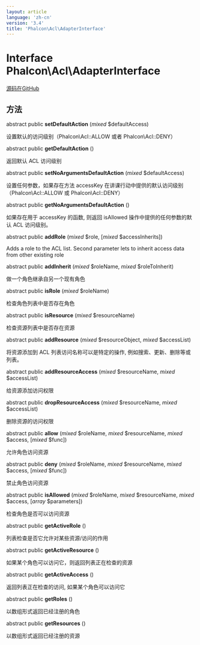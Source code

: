 ```yaml
---
layout: article
language: 'zh-cn'
version: '3.4'
title: 'Phalcon\Acl\AdapterInterface'
---
```


# Interface **Phalcon\Acl\AdapterInterface**

<a href="https://github.com/phalcon/cphalcon/tree/v3.4.0/phalcon/acl/adapterinterface.zep" class="btn btn-default btn-sm">源码在GitHub</a>

## 方法

abstract public **setDefaultAction** (*mixed* $defaultAccess)

设置默认的访问级别（Phalcon\Acl::ALLOW 或者 Phalcon\Acl::DENY）

abstract public **getDefaultAction** ()

返回默认 ACL 访问级别

abstract public **setNoArgumentsDefaultAction** (*mixed* $defaultAccess)

设置任何参数，如果存在方法 accessKey 在讲课行动中提供的默认访问级别 （Phalcon\\Acl::ALLOW 或 Phalcon\\Acl::DENY）

abstract public **getNoArgumentsDefaultAction** ()

如果存在用于 accessKey 的函数, 则返回 isAllowed 操作中提供的任何参数的默认 ACL 访问级别。

abstract public **addRole** (*mixed* $role, [*mixed* $accessInherits])

Adds a role to the ACL list. Second parameter lets to inherit access data from other existing role

abstract public **addInherit** (*mixed* $roleName, *mixed* $roleToInherit)

做一个角色继承自另一个现有角色

abstract public **isRole** (*mixed* $roleName)

检查角色列表中是否存在角色

abstract public **isResource** (*mixed* $resourceName)

检查资源列表中是否存在资源

abstract public **addResource** (*mixed* $resourceObject, *mixed* $accessList)

将资源添加到 ACL 列表访问名称可以是特定的操作, 例如搜索、更新、删除等或列表。

abstract public **addResourceAccess** (*mixed* $resourceName, *mixed* $accessList)

给资源添加访问权限

abstract public **dropResourceAccess** (*mixed* $resourceName, *mixed* $accessList)

删除资源的访问权限

abstract public **allow** (*mixed* $roleName, *mixed* $resourceName, *mixed* $access, [*mixed* $func])

允许角色访问资源

abstract public **deny** (*mixed* $roleName, *mixed* $resourceName, *mixed* $access, [*mixed* $func])

禁止角色访问资源

abstract public **isAllowed** (*mixed* $roleName, *mixed* $resourceName, *mixed* $access, [*array* $parameters])

检查角色是否可以访问资源

abstract public **getActiveRole** ()

列表检查是否它允许对某些资源/访问的作用

abstract public **getActiveResource** ()

如果某个角色可以访问它，则返回列表正在检查的资源

abstract public **getActiveAccess** ()

返回列表正在检查的访问, 如果某个角色可以访问它

abstract public **getRoles** ()

以数组形式返回已经注册的角色

abstract public **getResources** ()

以数组形式返回已经注册的资源
